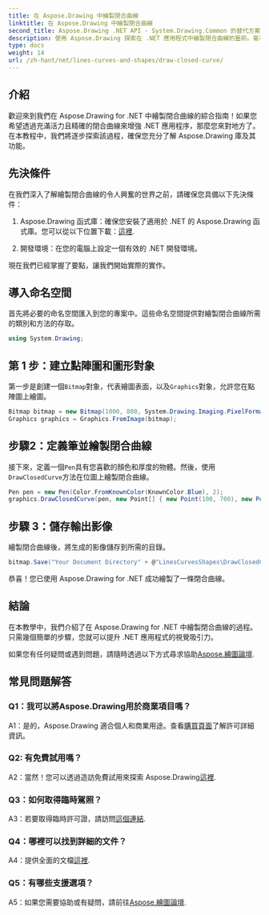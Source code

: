 ```yaml
---
title: 在 Aspose.Drawing 中繪製閉合曲線
linktitle: 在 Aspose.Drawing 中繪製閉合曲線
second_title: Aspose.Drawing .NET API - System.Drawing.Common 的替代方案
description: 使用 Aspose.Drawing 探索在 .NET 應用程式中繪製閉合曲線的藝術。毫不費力地提升您的視覺效果。
type: docs
weight: 14
url: /zh-hant/net/lines-curves-and-shapes/draw-closed-curve/
---
```

## 介紹

歡迎來到我們在 Aspose.Drawing for .NET 中繪製閉合曲線的綜合指南！如果您希望透過充滿活力且精確的閉合曲線來增強 .NET 應用程序，那麼您來對地方了。在本教程中，我們將逐步探索該過程，確保您充分了解 Aspose.Drawing 庫及其功能。

## 先決條件

在我們深入了解繪製閉合曲線的令人興奮的世界之前，請確保您具備以下先決條件：

1.  Aspose.Drawing 函式庫：確保您安裝了適用於 .NET 的 Aspose.Drawing 函式庫。您可以從以下位置下載：[這裡](https://releases.aspose.com/drawing/net/).

2. 開發環境：在您的電腦上設定一個有效的 .NET 開發環境。

現在我們已經掌握了要點，讓我們開始實際的實作。

## 導入命名空間

首先將必要的命名空間匯入到您的專案中。這些命名空間提供對繪製閉合曲線所需的類別和方法的存取。

```csharp
using System.Drawing;
```

## 第 1 步：建立點陣圖和圖形對象

第一步是創建一個`Bitmap`對象，代表繪圖表面，以及`Graphics`對象，允許您在點陣圖上繪圖。

```csharp
Bitmap bitmap = new Bitmap(1000, 800, System.Drawing.Imaging.PixelFormat.Format32bppPArgb);
Graphics graphics = Graphics.FromImage(bitmap);
```

## 步驟2：定義筆並繪製閉合曲線

接下來，定義一個`Pen`具有您喜歡的顏色和厚度的物體。然後，使用`DrawClosedCurve`方法在位圖上繪製閉合曲線。

```csharp
Pen pen = new Pen(Color.FromKnownColor(KnownColor.Blue), 2);
graphics.DrawClosedCurve(pen, new Point[] { new Point(100, 700), new Point(350, 600), new Point(500, 500), new Point(650, 600), new Point(900, 700) });
```

## 步驟 3：儲存輸出影像

繪製閉合曲線後，將生成的影像儲存到所需的目錄。

```csharp
bitmap.Save("Your Document Directory" + @"LinesCurvesShapes\DrawClosedCurve_out.png");
```

恭喜！您已使用 Aspose.Drawing for .NET 成功繪製了一條閉合曲線。

## 結論

在本教學中，我們介紹了在 Aspose.Drawing for .NET 中繪製閉合曲線的過程。只需幾個簡單的步驟，您就可以提升 .NET 應用程式的視覺吸引力。

如果您有任何疑問或遇到問題，請隨時透過以下方式尋求協助[Aspose.繪圖論壇](https://forum.aspose.com/c/diagram/17).

## 常見問題解答

### Q1：我可以將Aspose.Drawing用於商業項目嗎？

A1：是的，Aspose.Drawing 適合個人和商業用途。查看[購買頁面](https://purchase.aspose.com/buy)了解許可詳細資訊。

### Q2: 有免費試用嗎？

 A2：當然！您可以透過造訪免費試用來探索 Aspose.Drawing[這裡](https://releases.aspose.com/).

### Q3：如何取得臨時駕照？

 A3：若要取得臨時許可證，請訪問[這個連結](https://purchase.aspose.com/temporary-license/).

### Q4：哪裡可以找到詳細的文件？

 A4：提供全面的文檔[這裡](https://reference.aspose.com/drawing/net/).

### Q5：有哪些支援選項？

 A5：如果您需要協助或有疑問，請前往[Aspose.繪圖論壇](https://forum.aspose.com/c/diagram/17).